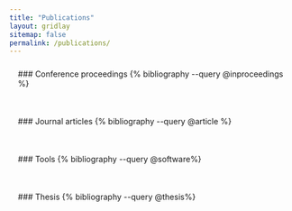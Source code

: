 ```yaml
---
title: "Publications"
layout: gridlay
sitemap: false
permalink: /publications/
---
```


<style>
.jumbotron{
    padding:3%;
    padding-bottom:10px;
    padding-top:10px;
    margin-top:10px;
    margin-bottom:30px;
}
</style>

<!-- <div class="jumbotron">
### Preprints
{% bibliography --query @unpublished %}
</div>
 -->
<div class="jumbotron">
### Conference proceedings
{% bibliography --query @inproceedings %}
</div>


<div class="jumbotron">
### Journal articles
{% bibliography --query @article %}
</div>


<div class="jumbotron">
### Tools
{% bibliography --query @software%}
</div>

<div class="jumbotron">
### Thesis
{% bibliography --query @thesis%}
</div>

